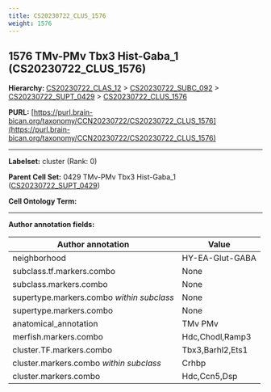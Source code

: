 ```yaml
---
title: CS20230722_CLUS_1576
weight: 1576
---
```

## 1576 TMv-PMv Tbx3 Hist-Gaba_1 (CS20230722_CLUS_1576)
<b>Hierarchy: </b>
[CS20230722_CLAS_12](../CS20230722_CLAS_12) >
[CS20230722_SUBC_092](../CS20230722_SUBC_092) >
[CS20230722_SUPT_0429](../CS20230722_SUPT_0429) >
[CS20230722_CLUS_1576](../CS20230722_CLUS_1576)

**PURL:** [https://purl.brain-bican.org/taxonomy/CCN20230722/CS20230722_CLUS_1576](https://purl.brain-bican.org/taxonomy/CCN20230722/CS20230722_CLUS_1576)

---


**Labelset:** cluster (Rank: 0)

**Parent Cell Set:** 0429 TMv-PMv Tbx3 Hist-Gaba_1 ([CS20230722_SUPT_0429](../CS20230722_SUPT_0429))



**Cell Ontology Term:** 

[MARKER GENES.]: #


---

[TRANSFERRED ANNOTATIONS.]: #


[AUTHOR ANNOTATION FIELDS.]: #


**Author annotation fields:**

| Author annotation | Value |
|-------------------|-------|
|neighborhood|HY-EA-Glut-GABA|
|subclass.tf.markers.combo|None|
|subclass.markers.combo|None|
|supertype.markers.combo _within subclass_|None|
|supertype.markers.combo|None|
|anatomical_annotation|TMv PMv|
|merfish.markers.combo|Hdc,Chodl,Ramp3|
|cluster.TF.markers.combo|Tbx3,Barhl2,Ets1|
|cluster.markers.combo _within subclass_|Crhbp|
|cluster.markers.combo|Hdc,Ccn5,Dsp|
